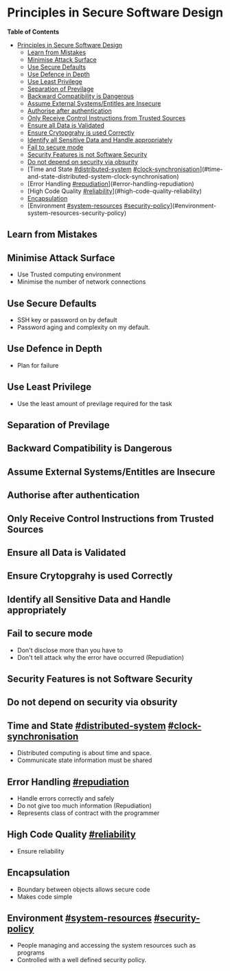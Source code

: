 # Principles in Secure Software Design

<!-- markdown-toc start - Don't edit this section. Run M-x markdown-toc-refresh-toc -->
**Table of Contents**

- [Principles in Secure Software Design](#principles-in-secure-software-design)
    - [Learn from Mistakes](#learn-from-mistakes)
    - [Minimise Attack Surface](#minimise-attack-surface)
    - [Use Secure Defaults](#use-secure-defaults)
    - [Use Defence in Depth](#use-defence-in-depth)
    - [Use Least Privilege](#use-least-privilege)
    - [Separation of Previlage](#separation-of-previlage)
    - [Backward Compatibility is Dangerous](#backward-compatibility-is-dangerous)
    - [Assume External Systems/Entitles are Insecure](#assume-external-systemsentitles-are-insecure)
    - [Authorise after authentication](#authorise-after-authentication)
    - [Only Receive Control Instructions from Trusted Sources](#only-receive-control-instructions-from-trusted-sources)
    - [Ensure all Data is Validated](#ensure-all-data-is-validated)
    - [Ensure Crytopgrahy is used Correctly](#ensure-crytopgrahy-is-used-correctly)
    - [Identify all Sensitive Data and Handle appropriately](#identify-all-sensitive-data-and-handle-appropriately)
    - [Fail to secure mode](#fail-to-secure-mode)
    - [Security Features is not Software Security](#security-features-is-not-software-security)
    - [Do not depend on security via obsurity](#do-not-depend-on-security-via-obsurity)
    - [Time and State [#distributed-system]() [#clock-synchronisation]()](#time-and-state-distributed-system-clock-synchronisation)
    - [Error Handling [#repudiation]()](#error-handling-repudiation)
    - [High Code Quality [#reliability]()](#high-code-quality-reliability)
    - [Encapsulation](#encapsulation)
    - [Environment [#system-resources]() [#security-policy]()](#environment-system-resources-security-policy)

<!-- markdown-toc end -->

## Learn from Mistakes

## Minimise Attack Surface
* Use Trusted computing environment
* Minimise the number of network connections

## Use Secure Defaults
* SSH key or password on by default
* Password aging and complexity on my default.


## Use Defence in Depth 
* Plan for failure

## Use Least Privilege
* Use the least amount of previlage required for the task

## Separation of Previlage

## Backward Compatibility is Dangerous

## Assume External Systems/Entitles are Insecure

## Authorise after authentication

## Only Receive Control Instructions from Trusted Sources

## Ensure all Data is Validated

## Ensure Crytopgrahy is used Correctly

## Identify all Sensitive Data and Handle appropriately

## Fail to secure mode

* Don't disclose more than you have to
* Don't tell attack why the error have occurred (Repudiation)

## Security Features is not Software Security

## Do not depend on security via obsurity

## Time and State [#distributed-system]() [#clock-synchronisation]()
* Distributed computing is about time and space.
* Communicate state information must be shared

## Error Handling [#repudiation]()
* Handle errors correctly and safely
* Do not give too much information (Repudiation)
* Represents class of contract with the programmer

## High Code Quality [#reliability]()
* Ensure reliability

## Encapsulation
* Boundary between objects allows secure code
* Makes code simple

## Environment [#system-resources]() [#security-policy]()
* People managing and accessing the system resources such as programs
* Controlled with a well defined security policy.
